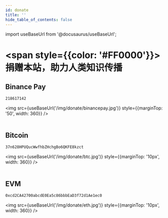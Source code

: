 ```yaml
---
id: donate
title: ''
hide_table_of_contents: false
---
```


import useBaseUrl from '@docusaurus/useBaseUrl';

<div style={{textAlign:'center', marginTop: '20px'}}>

# <span style={{color: '#FF0000'}}>捐赠本站，助力人类知识传播</span>

<div style={{fontSize: '18px', fontWeight: 'normal', display: 'inline-block', textAlign: 'left'}}>

## Binance Pay

```
218617142
```

<img src={useBaseUrl('/img/donate/binancepay.jpg')} style={{marginTop: '50', width: 360}} /><br/><br/>


## Bitcoin

```
37n628HPUQucWwfhbZHchgBo6QKFE8kzct
```

<img src={useBaseUrl('/img/donate/btc.jpg')} style={{marginTop: '10px', width: 360}} /><br/><br/>

## EVM

```
0xcd2CA42700abcdE0Ea5c86bbbEaD3f72d1Ae1ec0
```

<img src={useBaseUrl('/img/donate/eth.jpg')} style={{marginTop: '10px', width: 360}} /><br/><br/>


</div>

</div>
